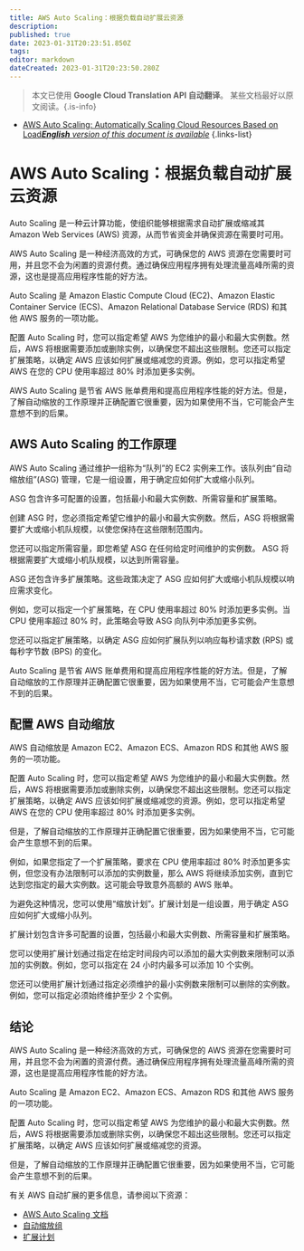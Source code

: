 ```yaml
---
title: AWS Auto Scaling：根据负载自动扩展云资源
description: 
published: true
date: 2023-01-31T20:23:51.850Z
tags: 
editor: markdown
dateCreated: 2023-01-31T20:23:50.280Z
---
```


> 本文已使用 **Google Cloud Translation API 自动翻译**。
某些文档最好以原文阅读。{.is-info}

- [AWS Auto Scaling: Automatically Scaling Cloud Resources Based on Load***English** version of this document is available*](/en/Knowledge-base/Cloud/aws-auto-scaling-automatically-scaling-cloud-resources-based-on-load)
{.links-list}


# AWS Auto Scaling：根据负载自动扩展云资源

Auto Scaling 是一种云计算功能，使组织能够根据需求自动扩展或缩减其 Amazon Web Services (AWS) 资源，从而节省资金并确保资源在需要时可用。

AWS Auto Scaling 是一种经济高效的方式，可确保您的 AWS 资源在您需要时可用，并且您不会为闲置的资源付费。通过确保应用程序拥有处理流量高峰所需的资源，这也是提高应用程序性能的好方法。

Auto Scaling 是 Amazon Elastic Compute Cloud (EC2)、Amazon Elastic Container Service (ECS)、Amazon Relational Database Service (RDS) 和其他 AWS 服务的一项功能。

配置 Auto Scaling 时，您可以指定希望 AWS 为您维护的最小和最大实例数。然后，AWS 将根据需要添加或删除实例，以确保您不超出这些限制。您还可以指定扩展策略，以确定 AWS 应该如何扩展或缩减您的资源。例如，您可以指定希望 AWS 在您的 CPU 使用率超过 80% 时添加更多实例。

AWS Auto Scaling 是节省 AWS 账单费用和提高应用程序性能的好方法。但是，了解自动缩放的工作原理并正确配置它很重要，因为如果使用不当，它可能会产生意想不到的后果。

## AWS Auto Scaling 的工作原理

AWS Auto Scaling 通过维护一组称为“队列”的 EC2 实例来工作。该队列由“自动缩放组”(ASG) 管理，它是一组设置，用于确定应如何扩大或缩小队列。

ASG 包含许多可配置的设置，包括最小和最大实例数、所需容量和扩展策略。

创建 ASG 时，您必须指定希望它维护的最小和最大实例数。然后，ASG 将根据需要扩大或缩小机队规模，以使您保持在这些限制范围内。

您还可以指定所需容量，即您希望 ASG 在任何给定时间维护的实例数。 ASG 将根据需要扩大或缩小机队规模，以达到所需容量。

ASG 还包含许多扩展策略。这些政策决定了 ASG 应如何扩大或缩小机队规模以响应需求变化。

例如，您可以指定一个扩展策略，在 CPU 使用率超过 80% 时添加更多实例。当 CPU 使用率超过 80% 时，此策略会导致 ASG 向队列中添加更多实例。

您还可以指定扩展策略，以确定 ASG 应如何扩展队列以响应每秒请求数 (RPS) 或每秒字节数 (BPS) 的变化。

Auto Scaling 是节省 AWS 账单费用和提高应用程序性能的好方法。但是，了解自动缩放的工作原理并正确配置它很重要，因为如果使用不当，它可能会产生意想不到的后果。

## 配置 AWS 自动缩放

AWS 自动缩放是 Amazon EC2、Amazon ECS、Amazon RDS 和其他 AWS 服务的一项功能。

配置 Auto Scaling 时，您可以指定希望 AWS 为您维护的最小和最大实例数。然后，AWS 将根据需要添加或删除实例，以确保您不超出这些限制。您还可以指定扩展策略，以确定 AWS 应该如何扩展或缩减您的资源。例如，您可以指定希望 AWS 在您的 CPU 使用率超过 80% 时添加更多实例。

但是，了解自动缩放的工作原理并正确配置它很重要，因为如果使用不当，它可能会产生意想不到的后果。

例如，如果您指定了一个扩展策略，要求在 CPU 使用率超过 80% 时添加更多实例，但您没有办法限制可以添加的实例数量，那么 AWS 将继续添加实例，直到它达到您指定的最大实例数。这可能会导致意外高额的 AWS 账单。

为避免这种情况，您可以使用“缩放计划”。扩展计划是一组设置，用于确定 ASG 应如何扩大或缩小队列。

扩展计划包含许多可配置的设置，包括最小和最大实例数、所需容量和扩展策略。

您可以使用扩展计划通过指定在给定时间段内可以添加的最大实例数来限制可以添加的实例数。例如，您可以指定在 24 小时内最多可以添加 10 个实例。

您还可以使用扩展计划通过指定必须维护的最小实例数来限制可以删除的实例数。例如，您可以指定必须始终维护至少 2 个实例。

## 结论

AWS Auto Scaling 是一种经济高效的方式，可确保您的 AWS 资源在您需要时可用，并且您不会为闲置的资源付费。通过确保应用程序拥有处理流量高峰所需的资源，这也是提高应用程序性能的好方法。

Auto Scaling 是 Amazon EC2、Amazon ECS、Amazon RDS 和其他 AWS 服务的一项功能。

配置 Auto Scaling 时，您可以指定希望 AWS 为您维护的最小和最大实例数。然后，AWS 将根据需要添加或删除实例，以确保您不超出这些限制。您还可以指定扩展策略，以确定 AWS 应该如何扩展或缩减您的资源。

但是，了解自动缩放的工作原理并正确配置它很重要，因为如果使用不当，它可能会产生意想不到的后果。

有关 AWS 自动扩展的更多信息，请参阅以下资源：

- [AWS Auto Scaling 文档](https://docs.aws.amazon.com/autoscaling/latest/userguide/WhatIsAutoScaling.html)
- [自动缩放组](https://docs.aws.amazon.com/autoscaling/latest/userguide/AutoScalingGroups.html)
- [扩展计划](https://docs.aws.amazon.com/autoscaling/latest/userguide/ScalingPlans.html)